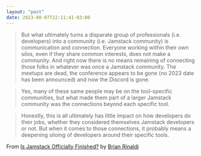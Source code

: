 ```yaml
---
layout: "post"
date: 2023-08-07T22:11:41-03:00
---
```


> But what ultimately turns a disparate group of professionals (i.e. developers) into a community (i.e. Jamstack community) is communication and connection. Everyone working within their own silos, even if they share common interests, does not make a community. And right now there is no means remaining of connecting those folks in whatever was once a Jamstack community. The meetups are dead, the conference appears to be gone (no 2023 date has been announced) and now the Discord is gone.

> Yes, many of these same people may be on the tool-specific communities, but what made them part of a larger Jamstack community was the connections beyond each specific tool.

> Honestly, this is all ultimately has little impact on how developers do their jobs, whether they considered themselves Jamstack developers or not. But when it comes to those connections, it probably means a deepening siloing of developers around their specific tools.

From [Is Jamstack Officially Finished?](https://remotesynthesis.com/blog/goodbye-jamstack/) by [Brian Rinaldi](https://remotesynthesis.com/)
